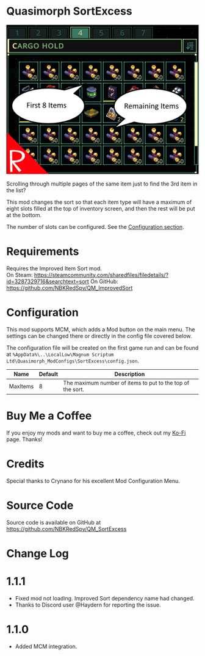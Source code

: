 # Quasimorph SortExcess

![thumbnail icon](media/thumbnail.png)

Scrolling through multiple pages of the same item just to find the 3rd item in the list?

This mod changes the sort so that each item type will have a maximum of eight slots filled at the top of inventory screen, and then the rest will be put at the bottom.

The number of slots can be configured.  See the [Configuration section](#configuration).

# Requirements
Requires the Improved Item Sort mod.  
On Steam: https://steamcommunity.com/sharedfiles/filedetails/?id=3287329716&searchtext=sort
On GitHub: https://github.com/NBKRedSpy/QM_ImprovedSort

# Configuration

This mod supports MCM, which adds a Mod button on the main menu.  The settings can be changed there or directly in the config file covered below.

The configuration file will be created on the first game run and can be found at `%AppData%\..\LocalLow\Magnum Scriptum Ltd\Quasimorph_ModConfigs\SortExcess\config.json`.

|Name|Default|Description|
|--|--|--|
|MaxItems|8|The maximum number of items to put to the top of the sort.|

# Buy Me a Coffee
If you enjoy my mods and want to buy me a coffee, check out my [Ko-Fi](https://ko-fi.com/nbkredspy71915) page.
Thanks!

# Credits
Special thanks to Crynano for his excellent Mod Configuration Menu.

# Source Code
Source code is available on GitHub at https://github.com/NBKRedSpy/QM_SortExcess

# Change Log

# 1.1.1
* Fixed mod not loading.  Improved Sort dependency name had changed.
* Thanks to Discord user @Haydern for reporting the issue.

# 1.1.0
* Added MCM integration.
